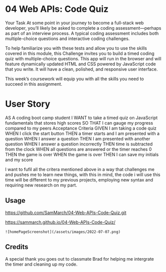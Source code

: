 # 04 Web APIs: Code Quiz

Your Task
At some point in your journey to become a full-stack web developer, you’ll likely be asked to complete a coding assessment—perhaps as part of an interview process. A typical coding assessment includes both multiple-choice questions and interactive coding challenges.

To help familiarize you with these tests and allow you to use the skills covered in this module, this Challenge invites you to build a timed coding quiz with multiple-choice questions. This app will run in the browser and will feature dynamically updated HTML and CSS powered by JavaScript code that you write. It will have a clean, polished, and responsive user interface.

This week’s coursework will equip you with all the skills you need to succeed in this assignment.

# User Story
AS A coding boot camp student
I WANT to take a timed quiz on JavaScript fundamentals that stores high scores
SO THAT I can gauge my progress compared to my peers
Acceptance Criteria
GIVEN I am taking a code quiz
WHEN I click the start button
THEN a timer starts and I am presented with a question
WHEN I answer a question
THEN I am presented with another question
WHEN I answer a question incorrectly
THEN time is subtracted from the clock
WHEN all questions are answered or the timer reaches 0
THEN the game is over
WHEN the game is over
THEN I can save my initials and my score

I want to fufil all the critera mentioned above in a way that challenges me and pushes me to learn new things, with this in mind, the code i will use this time will be different to my previous projects, employing new syntax and requiring new research on my part.

## Usage

https://github.com/SamMarch/04-Web-APIs-Code-Quiz.git

https://sammarch.github.io/04-Web-APIs-Code-Quiz/

    ![homePageScreenshot](/assets/images/2022-07-07.png)

## Credits

A special thank you goes out to classmate Brad for helping me intergrate the timer and cleaning up my code.
